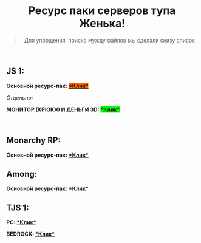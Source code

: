 <h1 style="text-align: center;">Ресурс паки серверов тупа Женька!</h1>
<blockquote>
<p style="text-align: center;">Для упрощения&nbsp; поиска мужду файлов мы сделали снизу список</p>
</blockquote>
<p>&nbsp;</p>
<h2>JS 1:</h2>
<p><strong>Основной ресурс-пак: <a title="SHA1: 83bedf4a0472202c6b80257bca3f8051a2392dc0" href="https://github.com/rama0dev/resource-packs-server-jenekenej/raw/master/js1.zip"><span style="background-color: #ff6600;">*Клик*</span></a></strong></p>
<p><em>Отдельно:</em></p>
<p><strong>МОНИТОР (КРЮК)0 И ДЕНЬГИ 3D: <a title="SHA1: 19bdffd37998d3ae6340e9d01b7de267e5ec53a3" href="https://github.com/rama0dev/resource-packs-server-jenekenej/raw/master/js1_add_skr1.zip"><span style="background-color: #00ff00;">*Клик*</span></a></strong></p>
<div class="folder-content__header">
<div class="folder-content__buttons">
<div class="toolbar toolbar_wow-exp">&nbsp;</div>
</div>
</div>
<h2>Monarchy RP:</h2>
<p><strong>Основной ресурс-пак: <a title="SHA1: 1fbfdf04cfdd4765a94e3a6a4be0e01cbdbf6552" href="https://github.com/rama0dev/resource-packs-server-jenekenej/raw/master/MonarchyRP1(2.0).zip">*Клик*</a></strong></p>
<h2>Among:</h2>
<p><strong>Основной ресурс-пак: <a title="SHA1: " href="https://cdn.glitch.com/a89ac72a-ac4e-401e-8b13-0a0977252ff0%2FRP%20Among%20Us%20v1.1.rar?v=1602248287789">*Клик*</a></strong></p>

<h2>TJS 1:</h2>
<p><strong>PC: <a title="SHA1: d88a2bc3be5f57b0dca5f0cf58d8a0f7e13983be" href="https://github.com/rama0dev/resource-packs-server-jenekenej/raw/master/tjs1.zip">*Клик*</a></strong></p>
<p><strong>BEDROCK: <a title="SHA1: de837e055dd3b00c69dd2d5edd2b13c703d9fdcd" href="https://github.com/rama0dev/resource-packs-server-jenekenej/blob/master/tjs1_bedrock.zip">*Клик*</a></strong></p>




